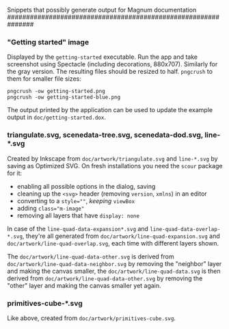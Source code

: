 Snippets that possibly generate output for Magnum documentation
###############################################################

### "Getting started" image

Displayed by the `getting-started` executable. Run the app and take screenshot
using Spectacle (including decorations, 880x707). Similarly for the gray
version. The resulting files should be resized to half. `pngcrush` to them for
smaller file sizes:

    pngcrush -ow getting-started.png
    pngcrush -ow getting-started-blue.png

The output printed by the application can be used to update the example output
in `doc/getting-started.dox`.

### triangulate.svg, scenedata-tree.svg, scenedata-dod.svg, line-*.svg

Created by Inkscape from `doc/artwork/triangulate.svg` and `line-*.svg` by
saving as Optimized SVG. On fresh installations you need the `scour` package
for it:

-   enabling all possible options in the dialog, saving
-   cleaning up the `<svg>` header (removing `version`, `xmlns`) in an editor
-   converting to a `style=""`, *keeping* `viewBox`
-   adding `class="m-image"`
-   removing all layers that have `display: none`

In case of the `line-quad-data-expansion*.svg` and
`line-quad-data-overlap-*.svg`, they're all generated from
`doc/artwork/line-quad-expansion.svg` and `doc/artwork/line-quad-overlap.svg`,
each time with different layers shown.

The `doc/artwork/line-quad-data-other.svg` is derived from
`doc/artwork/line-quad-data-neighbor.svg` by removing the "neighbor" layer and
making the canvas smaller, the `doc/artwork/line-quad-data.svg` is then derived
from `doc/artwork/line-quad-data-other.svg` by removing the "other" layer and
making the canvas smaller yet again.

### primitives-cube-*.svg

Like above, created from `doc/artwork/primitives-cube.svg`.
